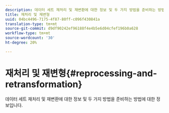 ```yaml
---
description: 데이터 세트 재처리 및 재변환에 대한 정보 및 두 가지 방법을 준비하는 방법에 대한 정보입니다.
title: 재처리 및 재변형
uuid: 04bc4496-7175-4f87-80ff-c096f430841a
translation-type: tm+mt
source-git-commit: d9df90242ef96188f4e4b5e6d04cfef196b0a628
workflow-type: tm+mt
source-wordcount: '30'
ht-degree: 20%

---
```



# 재처리 및 재변형{#reprocessing-and-retransformation}

데이터 세트 재처리 및 재변환에 대한 정보 및 두 가지 방법을 준비하는 방법에 대한 정보입니다.
